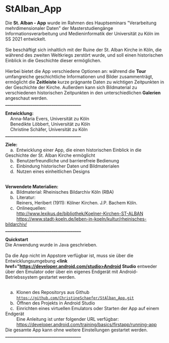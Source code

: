 # StAlban_App
Die <b>St. Alban - App</b> wurde im Rahmen des Hauptseminars "Verarbeitung mehrdimensionaler Daten" der Masterstudiengänge Informationsverarbeitung und Medieninformatik der Universität zu Köln im SS 2021 entwickelt.<br/><br/>
Sie beschäftigt sich inhaltlich mit der Ruine der St. Alban Kirche in Köln, die während des zweiten Weltkriegs zerstört wurde, und soll einen historischen Einblick in die Geschichte dieser ermöglichen.<br/><br/>
Hierbei bietet die App verschiedene Optionen an: während die <b>Tour</b> umfangreiche geschichtliche Informationen und Bilder zusammenträgt, ermöglicht die <b>Zeitleiste</b> kurze prägnante Daten zu wichtigen Zeitpunkten in der Geschichte der Kirche.
Außerdem kann sich Bildmaterial zu verschiedenen historischen Zeitpunkten in den unterschiedlichen <b>Galerien</b> angeschaut werden.<br/>
<b>____________________________________</b>

<b>Entwicklung:</b><br/>
&nbsp;&nbsp;&nbsp;&nbsp;Anna-Maria Evers, Universität zu Köln<br/>
&nbsp;&nbsp;&nbsp;&nbsp;Benedikte Löbbert, Universität zu Köln<br/>
&nbsp;&nbsp;&nbsp;&nbsp;Christine Schäfer, Universität zu Köln<br/>
<b>____________________________________</b>

<b>Ziele:</b><br/>
&nbsp;&nbsp;&nbsp;&nbsp;a.&nbsp;&nbsp;Entwicklung einer App, die einen historischen Einblick in die Geschichte der St. Alban Kirche ermöglicht<br/>
&nbsp;&nbsp;&nbsp;&nbsp;b.&nbsp;&nbsp;Benutzerfreundliche und barrierefreie Bedienung<br/>
&nbsp;&nbsp;&nbsp;&nbsp;c.&nbsp;&nbsp;Einbindung historischer Daten und Bildmaterialen<br/>
&nbsp;&nbsp;&nbsp;&nbsp;d.&nbsp;&nbsp;Nutzen eines einheitlichen Designs<br/><br/>
	
<b>Verwendete Materialien:</b><br/>
&nbsp;&nbsp;&nbsp;&nbsp;a.&nbsp;&nbsp;Bildmaterial: Rheinisches Bildarchiv Köln (RBA)<br/>
&nbsp;&nbsp;&nbsp;&nbsp;b.&nbsp;&nbsp;Literatur:<br/>
&nbsp;&nbsp;&nbsp;&nbsp;&nbsp;&nbsp;&nbsp;&nbsp;&nbsp;Reiners, Heribert (1911): Kölner Kirchen. J.P. Bachem Köln.<br/>
&nbsp;&nbsp;&nbsp;&nbsp;c.&nbsp;&nbsp;Onlinequellen:<br/>
&nbsp;&nbsp;&nbsp;&nbsp;&nbsp;&nbsp;&nbsp;&nbsp; http://www.lexikus.de/bibliothek/Koelner-Kirchen-ST-ALBAN <br/>
&nbsp;&nbsp;&nbsp;&nbsp;&nbsp;&nbsp;&nbsp;&nbsp; https://www.stadt-koeln.de/leben-in-koeln/kultur/rheinisches-bildarchiv/ <br/>
<b>____________________________________</b>

<b>Quickstart</b><br/>
Die Anwendung wurde in Java geschrieben.<br/><br/>
Da die App nicht im Appstore verfügbar ist, muss sie über die Entwicklungsumgebung <b><link href="https://developer.android.com/studio>Android Studio</link></b> entweder über den Emulator 
oder über ein eigenes Endgerät mit Android-Betriebssystem gestartet werden.<br/><br/>

&nbsp;&nbsp;&nbsp;&nbsp;a.&nbsp;&nbsp;Klonen des Repositorys aus Github<br/>
&nbsp;&nbsp;&nbsp;&nbsp;&nbsp;&nbsp;&nbsp;&nbsp;&nbsp;<code>https://github.com/ChristineSchaefer/StAlban_App.git</code><br/>
&nbsp;&nbsp;&nbsp;&nbsp;b.&nbsp;&nbsp;Öffnen des Projekts in Android Studio<br/>
&nbsp;&nbsp;&nbsp;&nbsp;c.&nbsp;&nbsp;Einrichten eines virtuellen Emulators oder Starten der App auf einem Endgerät<br/>
&nbsp;&nbsp;&nbsp;&nbsp;&nbsp;&nbsp;&nbsp;&nbsp;&nbsp;Eine Anleitung ist unter folgender URL verfügbar:<br/>
&nbsp;&nbsp;&nbsp;&nbsp;&nbsp;&nbsp;&nbsp;&nbsp; https://developer.android.com/training/basics/firstapp/running-app <br/>
Die gesamte App kann ohne weitere Einstellungen gestartet werden.<br/>
<b>____________________________________</b>

	